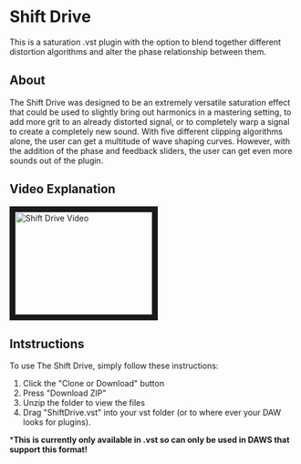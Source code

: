 # Shift Drive
This is a saturation .vst plugin with the option to blend together different distortion algorithms and alter the phase
relationship between them.

## About
The Shift Drive was designed to be an extremely versatile saturation effect that could be used to slightly bring out 
harmonics in a mastering setting, to add more grit to an already distorted signal, or to completely warp a signal to 
create a completely new sound. With five different clipping algorithms alone, the user can get a multitude of wave shaping
curves. However, with the addition of the phase and feedback sliders, the user can get even more sounds out of the plugin.


## Video Explanation
<a href="http://www.youtube.com/watch?feature=player_embedded&v=peJlR0TxfeQ
" target="_blank"><img src="http://img.youtube.com/vi/peJlR0TxfeQ/0.jpg" 
alt="Shift Drive Video" width="240" height="180" border="10" /></a>


## Intstructions
To use The Shift Drive, simply follow these instructions:
1. Click the "Clone or Download" button
2. Press "Download ZIP"
3. Unzip the folder to view the files
4. Drag "ShiftDrive.vst" into your vst folder (or to where ever 
       your DAW looks for plugins).
    
    
***This is currently only available in .vst so can only be used in 
DAWS that support this format!**
